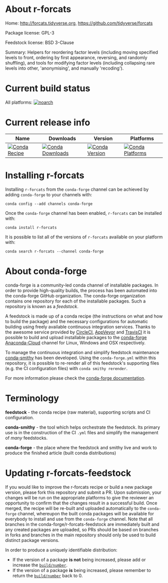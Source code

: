 About r-forcats
===============

Home: http://forcats.tidyverse.org, https://github.com/tidyverse/forcats

Package license: GPL-3

Feedstock license: BSD 3-Clause

Summary: Helpers for reordering factor levels (including moving specified levels to front, ordering by first appearance, reversing, and randomly shuffling), and tools for modifying factor levels (including collapsing rare levels into other, 'anonymising', and manually 'recoding').



Current build status
====================

All platforms:
[![noarch](https://img.shields.io/circleci/project/github/conda-forge/r-forcats-feedstock/master.svg?label=noarch)](https://circleci.com/gh/conda-forge/r-forcats-feedstock)

Current release info
====================

| Name | Downloads | Version | Platforms |
| --- | --- | --- | --- |
| [![Conda Recipe](https://img.shields.io/badge/recipe-r--forcats-green.svg)](https://anaconda.org/conda-forge/r-forcats) | [![Conda Downloads](https://img.shields.io/conda/dn/conda-forge/r-forcats.svg)](https://anaconda.org/conda-forge/r-forcats) | [![Conda Version](https://img.shields.io/conda/vn/conda-forge/r-forcats.svg)](https://anaconda.org/conda-forge/r-forcats) | [![Conda Platforms](https://img.shields.io/conda/pn/conda-forge/r-forcats.svg)](https://anaconda.org/conda-forge/r-forcats) |

Installing r-forcats
====================

Installing `r-forcats` from the `conda-forge` channel can be achieved by adding `conda-forge` to your channels with:

```
conda config --add channels conda-forge
```

Once the `conda-forge` channel has been enabled, `r-forcats` can be installed with:

```
conda install r-forcats
```

It is possible to list all of the versions of `r-forcats` available on your platform with:

```
conda search r-forcats --channel conda-forge
```


About conda-forge
=================

conda-forge is a community-led conda channel of installable packages.
In order to provide high-quality builds, the process has been automated into the
conda-forge GitHub organization. The conda-forge organization contains one repository
for each of the installable packages. Such a repository is known as a *feedstock*.

A feedstock is made up of a conda recipe (the instructions on what and how to build
the package) and the necessary configurations for automatic building using freely
available continuous integration services. Thanks to the awesome service provided by
[CircleCI](https://circleci.com/), [AppVeyor](https://www.appveyor.com/)
and [TravisCI](https://travis-ci.org/) it is possible to build and upload installable
packages to the [conda-forge](https://anaconda.org/conda-forge)
[Anaconda-Cloud](https://anaconda.org/) channel for Linux, Windows and OSX respectively.

To manage the continuous integration and simplify feedstock maintenance
[conda-smithy](https://github.com/conda-forge/conda-smithy) has been developed.
Using the ``conda-forge.yml`` within this repository, it is possible to re-render all of
this feedstock's supporting files (e.g. the CI configuration files) with ``conda smithy rerender``.

For more information please check the [conda-forge documentation](https://conda-forge.org/docs/).

Terminology
===========

**feedstock** - the conda recipe (raw material), supporting scripts and CI configuration.

**conda-smithy** - the tool which helps orchestrate the feedstock.
                   Its primary use is in the construction of the CI ``.yml`` files
                   and simplify the management of *many* feedstocks.

**conda-forge** - the place where the feedstock and smithy live and work to
                  produce the finished article (built conda distributions)


Updating r-forcats-feedstock
============================

If you would like to improve the r-forcats recipe or build a new
package version, please fork this repository and submit a PR. Upon submission,
your changes will be run on the appropriate platforms to give the reviewer an
opportunity to confirm that the changes result in a successful build. Once
merged, the recipe will be re-built and uploaded automatically to the
`conda-forge` channel, whereupon the built conda packages will be available for
everybody to install and use from the `conda-forge` channel.
Note that all branches in the conda-forge/r-forcats-feedstock are
immediately built and any created packages are uploaded, so PRs should be based
on branches in forks and branches in the main repository should only be used to
build distinct package versions.

In order to produce a uniquely identifiable distribution:
 * If the version of a package **is not** being increased, please add or increase
   the [``build/number``](https://conda.io/docs/user-guide/tasks/build-packages/define-metadata.html#build-number-and-string).
 * If the version of a package **is** being increased, please remember to return
   the [``build/number``](https://conda.io/docs/user-guide/tasks/build-packages/define-metadata.html#build-number-and-string)
   back to 0.
